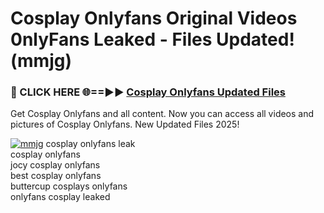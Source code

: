 # Cosplay Onlyfans Original Videos 0nlyFans Leaked - Files Updated! (mmjg)

<h3>🔴 CLICK HERE 🌐==►► <a href="https://tinyurl.com/x26r9saj" rel="nofollow">Cosplay Onlyfans Updated Files</a></h3>

Get Cosplay Onlyfans and all content. Now you can access all videos and pictures of Cosplay Onlyfans. New Updated Files 2025!

[![mmjg](https://i.imgur.com/LkgZPqh.gif)](https://tinyurl.com/x26r9saj)
cosplay onlyfans leak<br>
cosplay onlyfans<br>
jocy cosplay onlyfans<br>
best cosplay onlyfans<br>
buttercup cosplays onlyfans<br>
onlyfans cosplay leaked